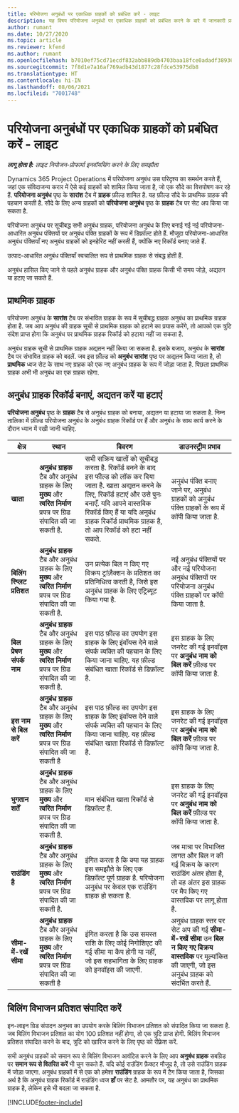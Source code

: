 ```yaml
---
title: परियोजना अनुबंधों पर एकाधिक ग्राहकों को प्रबंधित करें - लाइट
description: यह विषय परियोजना अनुबंधों पर एकाधिक ग्राहकों को प्रबंधित करने के बारे में जानकारी प्रदान करता है.
author: rumant
ms.date: 10/27/2020
ms.topic: article
ms.reviewer: kfend
ms.author: rumant
ms.openlocfilehash: b7010ef75cd71ecdf832abb889db4703baa18fce0adadf3893621c42002fcab9
ms.sourcegitcommit: 7f8d1e7a16af769adb43d1877c28fdce53975db8
ms.translationtype: HT
ms.contentlocale: hi-IN
ms.lasthandoff: 08/06/2021
ms.locfileid: "7001748"
---
```

# <a name="manage-multiple-customers-on-project-contracts---lite"></a>परियोजना अनुबंधों पर एकाधिक ग्राहकों को प्रबंधित करें - लाइट

_**लागू होता है:** लाइट नियोजन-प्रोफार्मा इनवॉयसिंग करने के लिए समझौता_

Dynamics 365 Project Operations में परियोजना अनुबंध उस परिदृश्य का समर्थन करते हैं, जहां एक संविदाजन्य करार में ऐसे कई ग्राहकों को शामिल किया जाता है, जो एक सौदे का वित्तपोषण कर रहे हैं. **परियोजना अनुबंध** पृष्ठ के **सारांश** टैब में **ग्राहक** फ़ील्ड शामिल है. यह फ़ील्ड सौदे के प्राथमिक ग्राहक की पहचान करती है. सौदे के लिए अन्य ग्राहकों को **परियोजना अनुबंध** पृष्ठ के **ग्राहक** टैब पर सेट अप किया जा सकता है.

परियोजना अनुबंध पर सूचीबद्ध सभी अनुबंध ग्राहक, परियोजना अनुबंध के लिए बनाई गई नई परियोजना-आधारित अनुबंध पंक्तियों पर अनुबंध पंक्ति ग्राहकों के रूप में डिफ़ॉल्ट होते हैं. मौजूदा परियोजना-आधारित अनुबंध पंक्तियाँ नए अनुबंध ग्राहकों को इनहेरिट नहीं करती हैं, क्योंकि नए रिकॉर्ड बनाए जाते हैं.

उत्पाद-आधारित अनुबंध पंक्तियाँ स्वचालित रूप से प्राथमिक ग्राहक से संबद्ध होती हैं.

अनुबंध हासिल किए जाने से पहले अनुबंध ग्राहक और अनुबंध पंक्ति ग्राहक किसी भी समय जोड़े, अद्यतन या हटाए जा सकते हैं.

## <a name="primary-customer"></a>प्राथमिक ग्राहक

परियोजना अनुबंध के **सारांश** टैब पर संभावित ग्राहक के रूप में सूचीबद्ध ग्राहक अनुबंध का प्राथमिक ग्राहक होता है. जब आप अनुबंध की ग्राहक सूची से प्राथमिक ग्राहक को हटाने का प्रयास करेंगे, तो आपको एक त्रुटि संदेश प्राप्त होगा कि अनुबंध पर प्राथमिक ग्राहक रिकॉर्ड को हटाया नहीं जा सकता है.

अनुबंध ग्राहक सूची से प्राथमिक ग्राहक अद्यतन नहीं किया जा सकता है. इसके बजाय, अनुबंध के **सारांश** टैब पर संभावित ग्राहक को बदलें. जब इस फ़ील्ड को **अनुबंध सारांश** पृष्ठ पर अद्यतन किया जाता है, तो **प्राथमिक** ध्वज सेट के साथ नए ग्राहक को एक नए अनुबंध ग्राहक के रूप में जोड़ा जाता है. पिछला प्राथमिक ग्राहक अभी भी अनुबंध का एक ग्राहक रहेगा.

## <a name="create-update-or-delete-a-contract-customer-record"></a>अनुबंध ग्राहक रिकॉर्ड बनाएं, अद्यतन करें या हटाएं

**परियोजना अनुबंध** पृष्ठ के **ग्राहक** टैब से अनुबंध ग्राहक को बनाया, अद्यतन या हटाया जा सकता है. निम्न तालिका में फ़ील्ड परियोजना अनुबंध के अनुबंध ग्राहक रिकॉर्ड पर हैं और अनुबंध के साथ कार्य करने के दौरान ध्यान में रखी जानी चाहिए.

| क्षेत्र | स्थान | विवरण | डाउनस्ट्रीम प्रभाव |
| --- | --- | --- | --- |
| **खाता** | **अनुबंध ग्राहक** टैब और अनुबंध ग्राहक के लिए **मुख्य** और **त्वरित निर्माण** प्रपत्र पर ग्रिड संपादित की जा सकती है. | सभी सक्रिय खातों को सूचीबद्ध करता है. रिकॉर्ड बनने के बाद इस फील्ड को लॉक कर दिया जाता है. खाता अद्यतन करने के लिए, रिकॉर्ड हटाएं और उसे पुनः बनाएँ. यदि आपने वास्तविक रिकॉर्ड किए हैं या यदि अनुबंध ग्राहक रिकॉर्ड प्राथमिक ग्राहक है, तो आप रिकॉर्ड को हटा नहीं सकते. | अनुबंध पंक्ति बनाए जाने पर, अनुबंध ग्राहकों को अनुबंध पंक्ति ग्राहकों के रूप में कॉपी किया जाता है. |
| **बिलिंग स्प्लिट प्रतिशत** | **अनुबंध ग्राहक** टैब और अनुबंध ग्राहक के लिए **मुख्य** और **त्वरित निर्माण** प्रपत्र पर ग्रिड संपादित की जा सकती है. | उन प्रत्येक बिल न किए गए विक्रय ट्रांज़ैक्शन के प्रतिशत का प्रतिनिधित्व करती है, जिसे इस अनुबंध ग्राहक के लिए एट्रिब्यूट किया गया है. | नई अनुबंध पंक्तियों पर और नई परियोजना अनुबंध पंक्तियों पर परियोजना अनुबंध पंक्ति ग्राहकों पर कॉपी किया जाता है. |
| **बिल प्रेषण संपर्क नाम** | **अनुबंध ग्राहक** टैब और अनुबंध ग्राहक के लिए **मुख्य** और **त्वरित निर्माण** प्रपत्र पर ग्रिड संपादित की जा सकती है. | इस पाठ फ़ील्ड का उपयोग इस ग्राहक के लिए इंवॉयस देने वाले संपर्क व्यक्ति की पहचान के लिए किया जाना चाहिए. यह फ़ील्ड संबंधित खाता रिकॉर्ड से डिफ़ॉल्ट है. | इस ग्राहक के लिए जनरेट की गई इनवॉइस पर **अनुबंध नाम को बिल करें** फ़ील्ड पर कॉपी किया जाता है. |
| **इस नाम से बिल करें** | **अनुबंध ग्राहक** टैब और अनुबंध ग्राहक के लिए **मुख्य** और **त्वरित निर्माण** प्रपत्र पर ग्रिड संपादित की जा सकती है | इस पाठ फ़ील्ड का उपयोग इस ग्राहक के लिए इंवॉयस देने वाले संपर्क व्यक्ति की पहचान के लिए किया जाना चाहिए. यह फ़ील्ड संबंधित खाता रिकॉर्ड से डिफ़ॉल्ट है. | इस ग्राहक के लिए जनरेट की गई इनवॉइस पर **अनुबंध नाम को बिल करें** फ़ील्ड पर कॉपी किया जाता है. |
| **भुगतान शर्तें** | **अनुबंध ग्राहक** टैब और अनुबंध ग्राहक के लिए **मुख्य** और **त्वरित निर्माण** प्रपत्र पर ग्रिड संपादित की जा सकती है. | मान संबंधित खाता रिकॉर्ड से डिफ़ॉल्ट हैं. | इस ग्राहक के लिए जनरेट की गई इनवॉइस पर **अनुबंध नाम को बिल करें** फ़ील्ड पर कॉपी किया जाता है. |
| **राउंडिंग है** | **अनुबंध ग्राहक** टैब और अनुबंध ग्राहक के लिए **मुख्य** और **त्वरित निर्माण** प्रपत्र पर ग्रिड संपादित की जा सकती है. | इंगित करता है कि क्या यह ग्राहक इस समझौते के लिए एक डिफ़ॉल्ट पूर्ण ग्राहक है. परियोजना अनुबंध पर केवल एक राउंडिंग ग्राहक हो सकता है. | जब मात्रा पर विभाजित लागत और बिल न की गई विक्रय के कारण राउंडिंग अंतर होता है, तो वह अंतर इस ग्राहक पर मैप किए गए वास्तविक पर लागू होता है. |
| **सीमा-में-रखें सीमा** | **अनुबंध ग्राहक** टैब और अनुबंध ग्राहक के लिए **मुख्य** और **त्वरित निर्माण** प्रपत्र पर ग्रिड संपादित की जा सकती है | इंगित करता है कि उस समस्त राशि के लिए कोई निगोशिएट की गई सीमा या कैप होगी या नहीं, जो इस सहभागिता के लिए ग्राहक को इनवॉइस की जाएगी. | अनुबंध ग्राहक स्तर पर सेट अप की गई **सीमा-में-रखें सीमा** उन **बिल न किए गए विक्रय वास्तविक** पर मूल्यांकित की जाएगी, जो इस अनुबंध ग्राहक को संदर्भित करते हैं. |

## <a name="edit-billing-split-percentages"></a>बिलिंग विभाजन प्रतिशत संपादित करें

इन-लाइन ग्रिड संपादन अनुभव का उपयोग करके बिलिंग विभाजन प्रतिशत को संपादित किया जा सकता है. जब बिलिंग विभाजन प्रतिशत का योग 100 प्रतिशत नहीं होगा, तो एक त्रुटि प्राप्त होगी. बिलिंग विभाजन प्रतिशत संपादित करने के बाद, त्रुटि को खारिज करने के लिए पृष्ठ को रीफ़्रेश करें.

सभी अनुबंध ग्राहकों को समान रूप से बिलिंग विभाजन आवंटित करने के लिए आप **अनुबंध ग्राहक** सबग्रिड पर **समान रूप से वितरित करें**  भी चुन सकते हैं. यदि कोई राउंडिंग फ़ैक्टर मौजूद है, तो उसे राउंडिंग ग्राहक में जोड़ा जाएगा. अनुबंध ग्राहकों में से एक को हमेशा **राउंडिंग** ग्राहक के रूप में टैग किया जाता है, जिसका अर्थ है कि अनुबंध ग्राहक रिकॉर्ड में राउंडिंग ध्वज **हाँ** पर सेट है. आमतौर पर, यह अनुबंध का प्राथमिक ग्राहक है, लेकिन इसे भी बदला जा सकता है.


[!INCLUDE[footer-include](../../includes/footer-banner.md)]